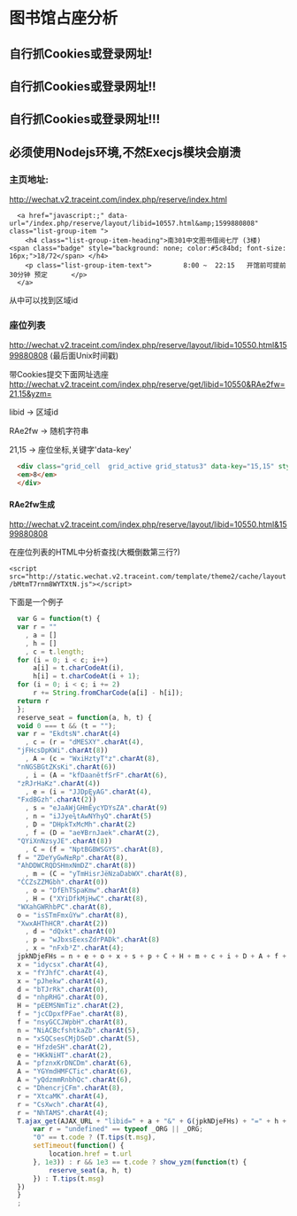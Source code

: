 # 图书馆占座分析

## 自行抓Cookies或登录网址!

## 自行抓Cookies或登录网址!!

## 自行抓Cookies或登录网址!!!

## 必须使用Nodejs环境,不然Execjs模块会崩溃

### 主页地址:
http://wechat.v2.traceint.com/index.php/reserve/index.html

```
  <a href="javascript:;" data-url="/index.php/reserve/layout/libid=10557.html&amp;1599880808" class="list-group-item ">
    <h4 class="list-group-item-heading">南301中文图书借阅七厅 (3楼) 	<span class="badge" style="background: none; color:#5c84bd; font-size: 16px;">18/72</span> </h4>
    <p class="list-group-item-text">		8:00 ~  22:15	开馆前可提前 30分钟 预定		</p>
  </a>
```
从中可以找到区域id
### 座位列表
http://wechat.v2.traceint.com/index.php/reserve/layout/libid=10550.html&1599880808
(最后面Unix时间戳)

带Cookies提交下面网址选座
http://wechat.v2.traceint.com/index.php/reserve/get/libid=10550&RAe2fw=21,15&yzm=

libid -> 区域id

RAe2fw -> 随机字符串

21,15 -> 座位坐标,关键字'data-key'

```html
  <div class="grid_cell  grid_active grid_status3" data-key="15,15" style="left:560px;top:560px;">
  <em>8</em>
  </div>
```

#### RAe2fw生成
http://wechat.v2.traceint.com/index.php/reserve/layout/libid=10550.html&1599880808

在座位列表的HTML中分析查找(大概倒数第三行?)

`<script src="http://static.wechat.v2.traceint.com/template/theme2/cache/layout/bMtmT7rnm8WYTXtN.js"></script>`

下面是一个例子
```javascript
  var G = function(t) {
  var r = ""
    , a = []
    , h = []
    , c = t.length;
  for (i = 0; i < c; i++)
      a[i] = t.charCodeAt(i),
      h[i] = t.charCodeAt(i + 1);
  for (i = 0; i < c; i += 2)
      r += String.fromCharCode(a[i] - h[i]);
  return r
  };
  reserve_seat = function(a, h, t) {
  void 0 === t && (t = "");
  var r = "EkdtsN".charAt(4)
    , c = (r = "dMESXY".charAt(4),
  "jFHcsDpKWi".charAt(8))
    , A = (c = "WxiHztyT°z".charAt(8),
  "nNGSBGtZKsKi".charAt(6))
    , i = (A = "kfDaanětfSrF".charAt(6),
  "zRJrHaKz".charAt(4))
    , e = (i = "JJDpĘyAG".charAt(4),
  "FxdBGzh".charAt(2))
    , s = "eJaAWjGHmÊycYDYsZA".charAt(9)
    , n = "iJJye¾tAwNYhyQ".charAt(5)
    , D = "DHpkTxMcMh".charAt(2)
    , f = (D = "ae¥BrnJaek".charAt(2),
  "QYiXnNzsyJE".charAt(8))
    , C = (f = "NptBGBWSGYS".charAt(8),
  f = "ZDeYyGwN±Rp".charAt(8),
  "AhDDWCRQDSHmxNmDZ".charAt(8))
    , m = (C = "yTmHisrJëNzaDabWX".charAt(8),
  "ĊCZsZZMGbh".charAt(0))
    , o = "DfEhTSpaKmw".charAt(8)
    , H = ("XYiDfkMjHwC".charAt(8),
  "WXahGWRhbPC".charAt(8),
  o = "isSTmFmxûYw".charAt(8),
  "XwxAHThHCR".charAt(2))
    , d = "dQxkt".charAt(0)
    , p = "wJbxsEexsZdrPADk".charAt(8)
    , x = "nFxb³Z".charAt(4);
  jpkNDjeFHs = n + e + o + x + s + p + C + H + m + c + i + D + A + f + d + r;
  x = "idycsx".charAt(4),
  x = "fYJhfC".charAt(4),
  x = "pJhekw".charAt(4),
  d = "bTJrRk".charAt(0),
  d = "nhpRHG".charAt(0),
  H = "pEEMSNmTiz".charAt(2),
  f = "jcCDpxfPFae".charAt(8),
  f = "nsyGCCJWpbH".charAt(8),
  n = "NiACBcfshtkaZb".charAt(5),
  n = "xSQCsesCMjDSeD".charAt(5),
  e = "HfzdeSH".charAt(2),
  e = "HKkNiHT".charAt(2),
  A = "pfznxKrDNCDm".charAt(6),
  A = "YGYmdHMFCTic".charAt(6),
  A = "yQdzmmRnbhQc".charAt(6),
  c = "DhencrjCFm".charAt(8),
  r = "XtcaMK".charAt(4),
  r = "CsXwch".charAt(4),
  r = "NhTAMS".charAt(4);
  T.ajax_get(AJAX_URL + "libid=" + a + "&" + G(jpkNDjeFHs) + "=" + h + "&yzm=" + t, function(t) {
      var r = "undefined" == typeof _ORG || _ORG;
      "0" == t.code ? (T.tips(t.msg),
      setTimeout(function() {
          location.href = t.url
      }, 1e3)) : r && 1e3 == t.code ? show_yzm(function(t) {
          reserve_seat(a, h, t)
      }) : T.tips(t.msg)
  })
  }
  ;
```


